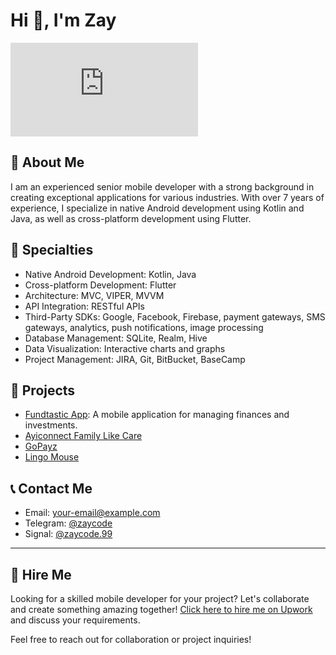 # Hi 👋, I'm Zay


![Banner](https://lottie.host/embed/a54465a8-89f9-4607-a340-df21b8856fb6/j0MVDAKrro.json)

## 📱 About Me
I am an experienced senior mobile developer with a strong background in creating exceptional applications for various industries. With over 7 years of experience, I specialize in native Android development using Kotlin and Java, as well as cross-platform development using Flutter.

## 🚀 Specialties
- Native Android Development: Kotlin, Java
- Cross-platform Development: Flutter
- Architecture: MVC, VIPER, MVVM
- API Integration: RESTful APIs
- Third-Party SDKs: Google, Facebook, Firebase, payment gateways, SMS gateways, analytics, push notifications, image processing
- Database Management: SQLite, Realm, Hive
- Data Visualization: Interactive charts and graphs
- Project Management: JIRA, Git, BitBucket, BaseCamp

## 🌟 Projects
- [Fundtastic App](https://play.google.com/store/apps/details?id=id.co.fundtastic.client&hl=id): A mobile application for managing finances and investments.
- [Ayiconnect Family Like Care](https://apps.apple.com/us/app/ayiconnect-family-like-care/id1259783974)
- [GoPayz](https://apps.apple.com/us/app/gopayz/id1465572076)
- [Lingo Mouse](https://play.google.com/store/apps/details?id=com.lingo_mouse&hl=en_US)

## 📞 Contact Me
- Email: [your-email@example.com](mailto:your-email@example.com)
- Telegram: [@zaycode](https://t.me/zaycode)
- Signal: [@zaycode.99](https://signal.group/#CjQKIPIeKv4z2boK2JO-V7xF-5U5x3AZeYrJ19kf04-JO35kDzv1M4ptY45_D4N-Pk0rS23O)

---

## 💼 Hire Me
Looking for a skilled mobile developer for your project? Let's collaborate and create something amazing together! [Click here to hire me on Upwork](https://www.upwork.com/freelancers/~01ca8406b5c01fc86c) and discuss your requirements.

Feel free to reach out for collaboration or project inquiries!
